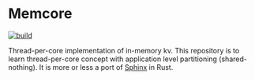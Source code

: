 # Memcore
[![build](https://github.com/SarthakMakhija/memcore/actions/workflows/build.yml/badge.svg)](https://github.com/SarthakMakhija/memcore/actions/workflows/build.yml)

Thread-per-core implementation of in-memory kv. This repository is to learn thread-per-core concept with application
level partitioning (shared-nothing). It is more or less a port of [Sphinx](https://github.com/penberg/sphinx) in Rust.
